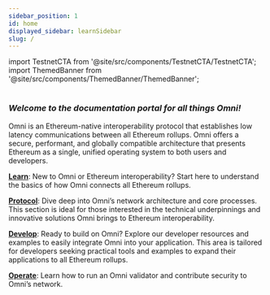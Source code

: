 ```yaml
---
sidebar_position: 1
id: home
displayed_sidebar: learnSidebar
slug: /
---
```


import TestnetCTA from '@site/src/components/TestnetCTA/TestnetCTA';
import ThemedBanner from '@site/src/components/ThemedBanner/ThemedBanner';

#

<ThemedBanner
  lightSrc="/img/light-banner.png"
  darkSrc="/img/dark-banner.png"
  alt="Omni banner"
/>

#

### _Welcome to the documentation portal for all things Omni!_

Omni is an Ethereum-native interoperability protocol that establishes low latency communications between all Ethereum rollups. Omni offers a secure, performant, and globally compatible architecture that presents Ethereum as a single, unified operating system to both users and developers.

[**Learn**](./learn/introduction/introduction.md): New to Omni or Ethereum interoperability? Start here to understand the basics of how Omni connects all Ethereum rollups.

[**Protocol**](./protocol/introduction/introduction.md): Dive deep into Omni’s network architecture and core processes. This section is ideal for those interested in the technical underpinnings and innovative solutions Omni brings to Ethereum interoperability.

[**Develop**](./develop/contracts.md): Ready to build on Omni? Explore our developer resources and examples to easily integrate Omni into your application. This area is tailored for developers seeking practical tools and examples to expand their applications to all Ethereum rollups.

[**Operate**](./operate/introduction/introduction.md): Learn how to run an Omni validator and contribute security to Omni’s network.

<TestnetCTA />
